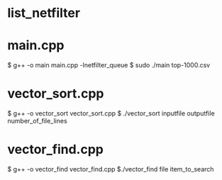 # list_netfilter

# main.cpp
$ g++ -o main main.cpp -lnetfilter_queue
$ sudo ./main top-1000.csv

# vector_sort.cpp
$ g++ -o vector_sort vector_sort.cpp
$ ./vector_sort inputfile outputfile number_of_file_lines

# vector_find.cpp
$ g++ -o vector_find vector_find.cpp
$./vector_find file item_to_search
